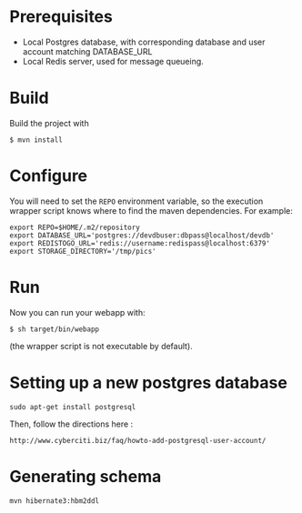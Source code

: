 # Prerequisites

- Local Postgres database, with corresponding database and user account matching DATABASE_URL
- Local Redis server, used for message queueing.

# Build

Build the project with

    $ mvn install

# Configure

You will need to set the `REPO` environment variable, so the execution wrapper script knows where to find the maven dependencies. For example:

    export REPO=$HOME/.m2/repository
    export DATABASE_URL='postgres://devdbuser:dbpass@localhost/devdb'
    export REDISTOGO_URL='redis://username:redispass@localhost:6379'
    export STORAGE_DIRECTORY='/tmp/pics'

# Run

Now you can run your webapp with:

    $ sh target/bin/webapp

(the wrapper script is not executable by default).


# Setting up a new postgres database

    sudo apt-get install postgresql

Then, follow the directions here :

    http://www.cyberciti.biz/faq/howto-add-postgresql-user-account/

# Generating schema

	mvn hibernate3:hbm2ddl